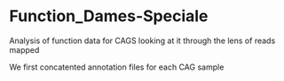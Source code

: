 # Function_Dames-Speciale
Analysis of function data for CAGS looking at it through the lens of reads mapped

We first concatented annotation files for each CAG sample 

